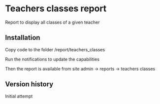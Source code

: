 Teachers classes report
=======================

Report to display all classes of a given teacher


Installation
------------

Copy code to the folder /report/teachers_classes

Run the notifications to update the capabilities

Then the report is available from site admin -> reports -> teachers classes

Version history
---------------
Initial attempt